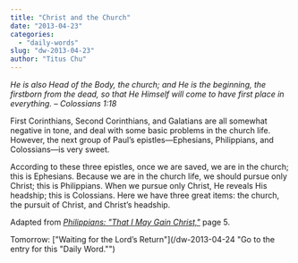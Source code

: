 ```yaml
---
title: "Christ and the Church"
date: "2013-04-23"
categories: 
  - "daily-words"
slug: "dw-2013-04-23"
author: "Titus Chu"
---
```


_He is also Head of the Body, the church; and He is the beginning, the firstborn from the dead, so that He Himself will come to have first place in everything._ _– Colossians 1:18_

First Corinthians, Second Corinthians, and Galatians are all somewhat negative in tone, and deal with some basic problems in the church life. However, the next group of Paul’s epistles—Ephesians, Philippians, and Colossians—is very sweet.

According to these three epistles, once we are saved, we are in the church; this is Ephesians. Because we are in the church life, we should pursue only Christ; this is Philippians. When we pursue only Christ, He reveals His headship; this is Colossians. Here we have three great items: the church, the pursuit of Christ, and Christ’s headship.

Adapted from _[Philippians: "That I May Gain Christ,"](/book-philippians "Go to the listing for this book.")_ page 5.

Tomorrow: ["Waiting for the Lord’s Return"](/dw-2013-04-24 "Go to the entry for this "Daily Word."")
